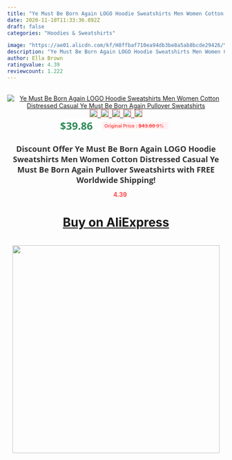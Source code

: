 ```yaml
---
title: "Ye Must Be Born Again LOGO Hoodie Sweatshirts Men Women Cotton Distressed Casual Ye Must Be Born Again Pullover Sweatshirts"
date: 2020-11-10T11:33:36.892Z
draft: false
categories: "Hoodies & Sweatshirts"

image: "https://ae01.alicdn.com/kf/H8ffbaf710ea94db3be8a5ab8bcde29426/Ye-Must-Be-Born-Again-LOGO-Hoodie-Sweatshirts-Men-Women-Cotton-Distressed-Casual-Ye-Must-Be.jpg"
description: "Ye Must Be Born Again LOGO Hoodie Sweatshirts Men Women Cotton Distressed Casual Ye Must Be Born Again Pullover Sweatshirts"
author: Ella Brown
ratingvalue: 4.39
reviewcount: 1.222
---
```

<br>
<div style="text-align: center;">
<a href="https://s.click.aliexpress.com/e/_AKWEXx" target="_blank" rel="nofollow noopener noreferrer"><img alt="Ye Must Be Born Again LOGO Hoodie Sweatshirts Men Women Cotton Distressed Casual Ye Must Be Born Again Pullover Sweatshirts" class="magnifier-image" src="https://ae01.alicdn.com/kf/H8ffbaf710ea94db3be8a5ab8bcde29426/Ye-Must-Be-Born-Again-LOGO-Hoodie-Sweatshirts-Men-Women-Cotton-Distressed-Casual-Ye-Must-Be.jpg_640x640.jpg">
<br>
<img style="border:1px solid salmon" src="https://ae01.alicdn.com/kf/H8ffbaf710ea94db3be8a5ab8bcde29426/Ye-Must-Be-Born-Again-LOGO-Hoodie-Sweatshirts-Men-Women-Cotton-Distressed-Casual-Ye-Must-Be.jpg_120x120.jpg">&nbsp;&nbsp;<img style="border:1px solid salmon" src="https://ae01.alicdn.com/kf/H061b406cb9354568b70a51cab8c265feI/Ye-Must-Be-Born-Again-LOGO-Hoodie-Sweatshirts-Men-Women-Cotton-Distressed-Casual-Ye-Must-Be.jpg_120x120.jpg">&nbsp;&nbsp;<img style="border:1px solid salmon" src="https://ae01.alicdn.com/kf/Hd292b091a8d54feba5f26bc4eb602e80p/Ye-Must-Be-Born-Again-LOGO-Hoodie-Sweatshirts-Men-Women-Cotton-Distressed-Casual-Ye-Must-Be.jpg_120x120.jpg">&nbsp;&nbsp;<img style="border:1px solid salmon" src="https://ae01.alicdn.com/kf/H209e358cd4c149fb98e61a8dd805e4f6y/Ye-Must-Be-Born-Again-LOGO-Hoodie-Sweatshirts-Men-Women-Cotton-Distressed-Casual-Ye-Must-Be.jpg_120x120.jpg">&nbsp;&nbsp;<img style="border:1px solid salmon" src="https://ae01.alicdn.com/kf/H2b36cb5c3f084f9681add0f8323a464de/Ye-Must-Be-Born-Again-LOGO-Hoodie-Sweatshirts-Men-Women-Cotton-Distressed-Casual-Ye-Must-Be.jpg_120x120.jpg"></a></div><br0>
<div style="text-align: center;"><span style="background-color: white; border: 0px; box-sizing: border-box; color: seagreen; display: inline-block; font-family: &quot;open sans&quot; , &quot;arial&quot; , &quot;helvetica&quot; , sans-serif , &quot;heiti&quot;; font-size: 24px; font-stretch: inherit; font-weight: 700; line-height: inherit; margin: 0px 10px 0px 0px; padding: 0px; vertical-align: middle;">$39.86 </span>
<span style="background: rgb(255 , 241 , 241); border-radius: 3px; border: 0px; box-sizing: border-box; color: #ff4747; display: inline-block; font-family: inherit; font-size: 12px; font-stretch: inherit; font-style: inherit; font-variant: inherit; font-weight: 600; line-height: inherit; margin: 0px; padding: 2px 5px; transform: scale(0.9); vertical-align: middle;">Original Price : <b style="text-decoration: line-through;">$43.80 </b> 9%&nbsp;&nbsp;</span></div>
<h1 style="color: #333333; display: inline-block; font-family: &quot;open sans&quot; , &quot;arial&quot; , &quot;helvetica&quot; , sans-serif , &quot;heiti&quot;; font-size: 18px; font-stretch: inherit; font-weight: 700; text-align: center;">Discount Offer Ye Must Be Born Again LOGO Hoodie Sweatshirts Men Women Cotton Distressed Casual Ye Must Be Born Again Pullover Sweatshirts with FREE Worldwide Shipping!</h1>
<div style="color: #ff4747; text-align: center;">
<img src="https://4.bp.blogspot.com/-M0ZcTcb-5uY/XleCXlxnR4I/AAAAAAAAAEc/OrjgMkXV1oMQFaCRZj5HQwOCBcu3w1FegCPcBGAYYCw/s1600/star.png" style="height: 15px;">&nbsp;<b>4.39</b></div>
<div class="button_cont" align="center"><a class="buynow_a" href="https://s.click.aliexpress.com/e/_AKWEXx" target="_blank" rel="nofollow noopener noreferrer"><H1>Buy on AliExpress</H1></a></div><br>
<div class="separator" style="clear: both; text-align: center;">
<img src="https://lh3.googleusercontent.com/-pTy5HemUv9M/XlePHvY0dAI/AAAAAAAAAE4/0nX5iRUoIWY8eMW9Dpxeirr157OZliDIgCLcBGAsYHQ/s1600/badge.gif" width="480">
</div>
